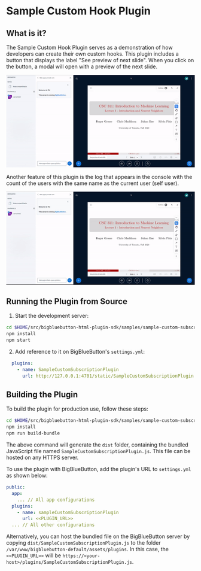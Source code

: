 # Sample Custom Hook Plugin

## What is it?

The Sample Custom Hook Plugin serves as a demonstration of how developers can create their own custom hooks. This plugin includes a button that displays the label "See preview of next slide". When you click on the button, a modal will open with a preview of the next slide. 

![Gif of plugin demo](./public/assets/plugin-hook-presentation.gif)

Another feature of this plugin is the log that appears in the console with the count of the users with the same name as the current user (self user).

![Gif of plugin demo](./public/assets/plugin-hook-user.gif)

## Running the Plugin from Source

1. Start the development server:

```bash
cd $HOME/src/bigbluebutton-html-plugin-sdk/samples/sample-custom-subscription-plugin
npm install
npm start
```

2. Add reference to it on BigBlueButton's `settings.yml`:

```yaml
  plugins:
    - name: SampleCustomSubscriptionPlugin
      url: http://127.0.0.1:4701/static/SampleCustomSubscriptionPlugin.js
```

## Building the Plugin

To build the plugin for production use, follow these steps:

```bash
cd $HOME/src/bigbluebutton-html-plugin-sdk/samples/sample-custom-subscription-plugin
npm install
npm run build-bundle
```

The above command will generate the `dist` folder, containing the bundled JavaScript file named `SampleCustomSubscriptionPlugin.js`. This file can be hosted on any HTTPS server.

To use the plugin with BigBlueButton, add the plugin's URL to `settings.yml` as shown below:

```yaml
public:
  app:
    ... // All app configurations
  plugins:
    - name: sampleCustomSubscriptionPlugin
      url: <<PLUGIN_URL>>
  ... // All other configurations
```

Alternatively, you can host the bundled file on the BigBlueButton server by copying `dist/SampleCustomSubscriptionPlugin.js` to the folder `/var/www/bigbluebutton-default/assets/plugins`. In this case, the `<<PLUGIN_URL>>` will be `https://<your-host>/plugins/SampleCustomSubscriptionPlugin.js`.

